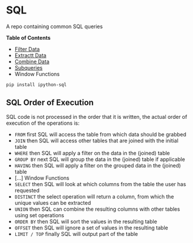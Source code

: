 # SQL 
A repo containing common SQL queries

**Table of Contents**
- [Filter Data](Notebooks/01%20Filter%20Data.ipynb)
- [Extractt Data](Notebooks/02%20Extract%20Data.ipynb)
- [Combine Data](Notebooks/03%20Combine%20Data.ipynb)
- [Subqueries](Notebooks/04%20Subqueries.ipynb)
- Window Functions

```
pip install ipython-sql
```

## SQL Order of Execution
SQL code is not processed in the order that it is written, the actual order of execution of the operations is:
<!-- |Operation |Description |
|--|--|
| `FROM` 		|first SQL will access the table from which data should be grabbed|
| `JOIN` 		|then SQL will access other tables that are joined with the initial table|
| `WHERE` 		|then SQL will apply a filter on the data in the (joined) table|
| `GROUP BY` 	|next SQL will group the data in the (joined) table if applicable|
| `HAVING` 	|then SQL will apply a filter on the grouped data in the (joined) table|
| [...]		|Window Functions|
| `SELECT` 	|then SQL will look at which columns from the table the user has requested|
| `DISTINCT`	 |the select operation will return a column, from which the unique values can be extracted|
| `UNION`		|then SQL can combine the resulting columns with other tables using set operations|
| `ORDER BY` 	|then SQL will sort the values in the resulting table|
| `OFFSET`		|then SQL will ignore a set of values in the resulting table|
| `LIMIT / TOP` 	|finally SQL will output part of the table| -->

- `FROM` 		first SQL will access the table from which data should be grabbed
- `JOIN` 		then SQL will access other tables that are joined with the initial table
- `WHERE` 		then SQL will apply a filter on the data in the (joined) table
- `GROUP BY` 	next SQL will group the data in the (joined) table if applicable
- `HAVING` 	then SQL will apply a filter on the grouped data in the (joined) table
- [...]		Window Functions
- `SELECT` 	then SQL will look at which columns from the table the user has requested
- `DISTINCT`	 the select operation will return a column, from which the unique values can be extracted
- `UNION`		then SQL can combine the resulting columns with other tables using set operations
- `ORDER BY` 	then SQL will sort the values in the resulting table
- `OFFSET`		then SQL will ignore a set of values in the resulting table
- `LIMIT / TOP` 	finally SQL will output part of the table

